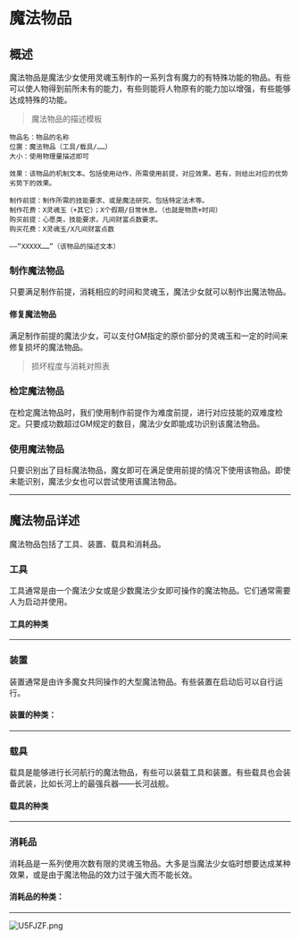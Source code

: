 # 魔法物品

## 概述

魔法物品是魔法少女使用灵魂玉制作的一系列含有魔力的有特殊功能的物品。有些可以使人物得到前所未有的能力，有些则能将人物原有的能力加以增强，有些能够达成特殊的功能。

>魔法物品的描述模板

```text
物品名：物品的名称
位置：魔法物品（工具/载具/……）
大小：使用物理量描述即可

效果：该物品的机制文本。包括使用动作，所需使用前提，对应效果。若有，则给出对应的优势劣势下的效果。

制作前提：制作所需的技能要求、或是魔法研究、包括特定法术等。
制作花费：X灵魂玉（+其它）；X个假期/日常休息。（也就是物质+时间）
购买前提：心愿类，技能要求，凡间财富点数要求。
购买花费：X灵魂玉/X凡间财富点数

——“XXXXX……”（该物品的描述文本）
```


### 制作魔法物品

只要满足制作前提，消耗相应的时间和灵魂玉，魔法少女就可以制作出魔法物品。

#### 修复魔法物品
满足制作前提的魔法少女，可以支付GM指定的原价部分的灵魂玉和一定的时间来修复损坏的魔法物品。
>损坏程度与消耗对照表



### 检定魔法物品

在检定魔法物品时，我们使用制作前提作为难度前提，进行对应技能的双难度检定。只要成功数超过GM规定的数目，魔法少女即能成功识别该魔法物品。

### 使用魔法物品

只要识别出了目标魔法物品，魔女即可在满足使用前提的情况下使用该物品。即使未能识别，魔法少女也可以尝试使用该魔法物品。

***
## 魔法物品详述

魔法物品包括了工具、装置、载具和消耗品。

### 工具

工具通常是由一个魔法少女或是少数魔法少女即可操作的魔法物品。它们通常需要人为启动并使用。
#### 工具的种类


***
### 装置

装置通常是由许多魔女共同操作的大型魔法物品。有些装置在启动后可以自行运行。


#### 装置的种类：




***


### 载具

载具是能够进行长河航行的魔法物品，有些可以装载工具和装置。有些载具也会装备武装，比如长河上的最强兵器——长河战舰。

#### 载具的种类


***
### 消耗品

消耗品是一系列使用次数有限的灵魂玉物品。大多是当魔法少女临时想要达成某种效果，或是由于魔法物品的效力过于强大而不能长效。

#### 消耗品的种类：








***

<img src="https://s1.ax1x.com/2020/07/20/U5FJZF.png" alt="U5FJZF.png" border="0" />



